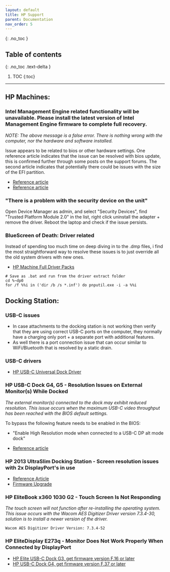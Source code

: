 ```yaml
---
layout: default
title: HP Support
parent: Documentation
nav_order: 5
---
```


{: .no_toc }

## Table of contents
{: .no_toc .text-delta }

1. TOC
{:toc}

---

## HP Machines:
### Intel Management Engine related functionality will be unavailable. Please install the latest version of Intel Management Engine firmware to complete full recovery.

*NOTE: The above message is a false error. There is nothing wrong with the computer, nor the hardware and software installed.*

Issue appears to be related to bios or other hardware settings. One reference article indicates that the issue can be resolved with bios update, this is confirmed further through some posts on the support forums. The second article indicates that potentially there could be issues with the size of the EFI partition.

- [Reference article](https://support.hp.com/my-en/document/c06466020)
- [Reference article](https://support.hp.com/au-en/document/c06466416)

### "There is a problem with the security device on the unit"

Open Device Manager as admin, and select "Security Devices", find "Trusted Platform Module 2.0" in the list, right click uninstall the adapter + remove the driver. Reboot the laptop and check if the issue persists.

### BlueScreen of Death: Driver related

Instead of spending too much time on deep diving in to the .dmp files, i find the most straightforward way to resolve these issues is to just override all the old system drivers with new ones.

- [HP Machine Full Driver Packs](https://hpia.hpcloud.hp.com/downloads/driverpackcatalog/HP_Driverpack_Matrix_x64.html)

```
# Save as .bat and run from the driver extract folder
cd %~dp0
for /f %%i in ('dir /b /s *.inf') do pnputil.exe -i -a %%i
```

## Docking Station:

### USB-C issues

- In case attachments to the docking station is not working then verify that they are using correct USB-C ports on the computer, they normally have a charging only port + a separate port with additional features.
- As well there is a port connection issue that can occur similar to WiFi/Bluetooth that is resolved by a static drain.

### USB-C drivers

- [HP USB-C Universal Dock Driver](https://ftp.hp.com/pub/softpaq/sp92501-93000/sp92798.exe)

### HP USB-C Dock G4, G5 - Resolution Issues on External Monitor(s) While Docked

*The external monitor(s) connected to the dock may exhibit reduced resolution. This issue occurs when the maximum USB-C video throughput has been reached with the BIOS default settings.*

To bypass the following feature needs to be enabled in the BIOS:

- "Enable High Resolution mode when connected to a USB-C DP alt mode dock"

- [Reference article](https://support.hp.com/us-en/document/c06575423)

### HP 2013 UltraSlim Docking Station - Screen resolution issues with 2x DisplayPort's in use

- [Reference Article](https://h30434.www3.hp.com/t5/Business-Notebooks/Firmware-for-UltraSlim-Docking-Stations/td-p/7179965)
- [Firmware Upgrade](https://ftp.hp.com/pub/softpaq/sp79001-79500/sp79015.exe)

### HP EliteBook x360 1030 G2 - Touch Screen Is Not Responding

*The touch screen will not function after re-installing the operating system. This issue occurs with the Wacom AES Digitizer Driver version 7.3.4-30, solution is to install a newer version of the driver.*

```
Wacom AES Digitizer Driver Version: 7.3.4-52
```

### HP EliteDisplay E273q - Monitor Does Not Work Properly When Connected by DisplayPort

- [HP Elite USB-C Dock G3, get firmware version F.16 or later](https://ftp.hp.com/pub/softpaq/sp91501-92000/sp91884.exe)
- [HP USB-C Dock G4, get firmware version F.37 or later](https://ftp.hp.com/pub/softpaq/sp88501-89000/sp88999.exe)














